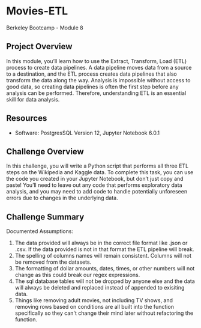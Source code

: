 # Movies-ETL
Berkeley Bootcamp - Module 8

## Project Overview
In this module, you’ll learn how to use the Extract, Transform, Load (ETL) process to create data pipelines. A data pipeline moves data from a source to a destination, and the ETL process creates data pipelines that also transform the data along the way. Analysis is impossible without access to good data, so creating data pipelines is often the first step before any analysis can be performed. Therefore, understanding ETL is an essential skill for data analysis.

## Resources
- Software: PostgresSQL Version 12, Jupyter Notebook 6.0.1

## Challenge Overview
In this challenge, you will write a Python script that performs all three ETL steps on the Wikipedia and Kaggle data. To complete this task, you can use the code you created in your Jupyter Notebook, but don’t just copy and paste! You’ll need to leave out any code that performs exploratory data analysis, and you may need to add code to handle potentially unforeseen errors due to changes in the underlying data.

## Challenge Summary

Documented Assumptions:

1. The data provided will always be in the correct file format like .json or .csv. If the data provided is not in that format the ETL pipeline will break.
2. The spelling of columns names will remain consistent. Columns will not be removed from the datasets.
3. The formatting of dollar amounts, dates, times, or other numbers will not change as this could break our regex expressions.
4. The sql database tables will not be dropped by anyone else and the data will always be deleted and replaced instead of appended to exisiting data.
5. Things like removing adult movies, not including TV shows, and removing rows based on conditions are all built into the function specifically so they can't change their mind later without refactoring the function.
